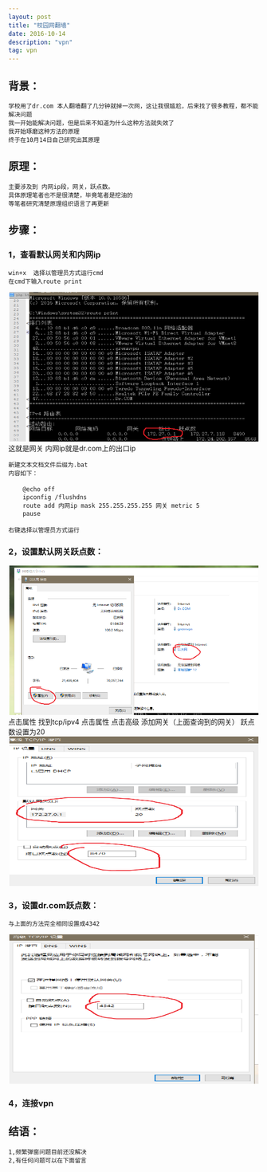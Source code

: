 ```yaml
---
layout: post
title: "校园网翻墙"
date: 2016-10-14 
description: "vpn"
tag: vpn
---
```


## 背景：
	学校用了dr.com 本人翻墙翻了几分钟就掉一次网，这让我很尴尬，后来找了很多教程，都不能解决问题
	我一开始能解决问题，但是后来不知道为什么这种方法就失效了
	我开始琢磨这种方法的原理
	终于在10月14日自己研究出其原理

## 原理：
	主要涉及到 内网ip段，网关，跃点数。
	具体原理笔者也不是很清楚，毕竟笔者是挖油的
	等笔者研究清楚原理组织语言了再更新

## 步骤：

### 1，查看默认网关和内网ip
	win+x  选择以管理员方式运行cmd
	在cmd下输入route print
<div align="center">
	<img src="/assets/images/vpn1.png" height="300" width="500">  
</div>
	这就是网关
	内网ip就是dr.com上的出口ip
	
	新建文本文档文件后缀为.bat
	内容如下：
		
		@echo off
		ipconfig /flushdns
		route add 内网ip mask 255.255.255.255 网关 metric 5
		pause
		
	右键选择以管理员方式运行

### 2，设置默认网关跃点数：
<div align="center">
	<img src="/assets/images/vpn2.png" height="300" width="500">  
</div>
	点击属性  找到tcp/ipv4  点击属性 点击高级 添加网关（上面查询到的网关） 跃点数设置为20
<div align="center">
	<img src="/assets/images/vpn3.png" height="300" width="500">  
</div>


### 3，设置dr.com跃点数：
	与上面的方法完全相同设置成4342
<div align="center">
	<img src="/assets/images/vpn4.png" height="300" width="500">  
</div>
	

### 4，连接vpn
	

## 结语：
	1,频繁弹窗问题目前还没解决
	2,有任何问题可以在下面留言
